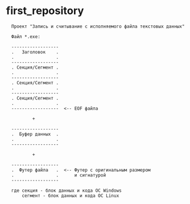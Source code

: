 first_repository
================

      Проект "Запись и считывание с исполняемого файла текстовых данных"
      
      Файл *.exe:
      
      ------------------
      .   Заголовок    . 
      .                . 
      ------------------
      . Секция/Сегмент .
      .                .
      ------------------ 
      . Секция/Сегмент . 
      .                .      
      ------------------
      . Секция/Сегмент .   
      .                .
      ------------------  <-- EOF файла
      
              +
             
      ------------------       
      .  Буфер данных  .                 
      .                .      
      ------------------
              
              +
              
      ------------------       
      .  Футер файла   .  <-- Футер с оригинальным размером                
      .                .      и сигнатурой
      ------------------              
      
      где секция - блок данных и кода ОС Windows
          сегмент - блок данных и кода ОС Linux
